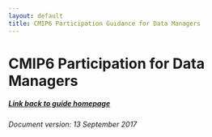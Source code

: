 ```yaml
---
layout: default
title: CMIP6 Participation Guidance for Data Managers
---
```


# CMIP6 Participation for Data Managers
##### [Link back to guide homepage][guide]

###### Document version: 13 September 2017

[guide]: index.html